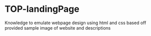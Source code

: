 # TOP-landingPage
Knowledge to emulate webpage design using html and css based off provided sample image of website and descriptions
